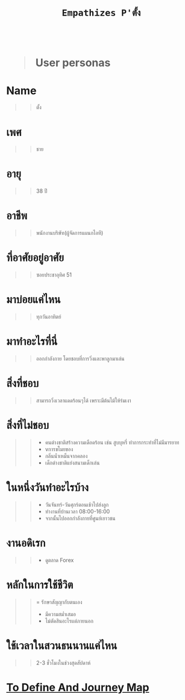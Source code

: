 <h1 align = center> <code>Empathizes P'ตั้ง</code> <h1>
<br>

> User personas

# Name
>> ตั้ง
# เพศ  
>> ชาย
# อายุ
>> 38 ปี
# อาชีพ 
>> พนักงานบริษัท(ผู้จัดการแผนกไอที)
# ที่อาศัยอยู่อาศัย 
>> ซอยประชาอุทิศ 51

# มาบ่อยแค่ไหน 
>> ทุกวันอาทิตย์
 
# มาทำอะไรที่นี่ 
>> ออกกำลังกาย โดยชอบที่การวิ่งและพาลูกมาเล่น  

# สิ่งที่ชอบ
>> สามารถวิ่งเวลาแดดร้อนๆได้ เพราะมีต้นไม้ให้ร่มเงา  

# สิ่งที่ไม่ชอบ 
>> - คนต่างชาติสร้างความเดือดร้อน เช่น สูบบุหรี่ ทำการกระทำที่ไม่มีมารยาท
>> - vการขโมยของ 
>> - กลิ่นน้ำเหม็นจากคลอง
>> - เด็กต่างชาติแย่งสนามเด็กเล่น  

# ในหนึ่งวันทำอะไรบ้าง  
>> - วันจันทร์-วันศุกร์ตอนเช้าไปส่งลูก    
>> - ทำงานที่บ้านเวลา 08:00-16:00  
>> - จากนั้นไปออกกำลังกายที่ศูนย์เยาวชน  

# งานอดิเรก 
>> - ดูตลาด Forex

# หลักในการใช้ชีวิต 
>> = รักษาสัญญากับตนเอง   
>> - มีความสม่ำเสมอ
>> - ไม่ตัดสินอะไรแต่ภายนอก

# ใช้เวลาในสวนธนนานแค่ไหน
>> 2-3 ชั่วโมงในช่วงสุดสัปดาห์

[To Define And Journey Map](https://github.com/LeoPonin/INT100-G2-02-2Na2Jai/blob/main/Tung/Define.md)
=======

